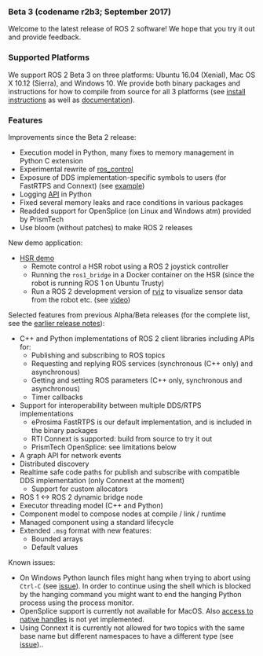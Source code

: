 ### Beta 3 (codename r2b3; September 2017)

Welcome to the latest release of ROS 2 software! We hope that you try it out and provide feedback.

### Supported Platforms

We support ROS 2 Beta 3 on three platforms: Ubuntu 16.04 (Xenial), Mac OS X 10.12 (Sierra), and Windows 10.
We provide both binary packages and instructions for how to compile from source for all 3 platforms (see [install instructions](Installation) as well as [documentation](http://docs.ros2.org/beta3/)).

### Features

Improvements since the Beta 2 release:
- Execution model in Python, many fixes to memory management in Python C extension
- Experimental rewrite of [ros_control](https://github.com/ros2/ros2_control)
- Exposure of DDS implementation-specific symbols to users (for FastRTPS and Connext) (see [example](https://github.com/ros2/demos/blob/6363be2efe2fea799d92bc22a66e776b2ca9c5d0/demo_nodes_cpp_native/src/talker.cpp))
- Logging [API](https://github.com/ros2/rclpy/blob/1ef2924ef8e154c0553edf0fdba4840b08b728f8/rclpy/rclpy/logging.py) in Python
- Fixed several memory leaks and race conditions in various packages
- Readded support for OpenSplice (on Linux and Windows atm) provided by PrismTech
- Use bloom (without patches) to make ROS 2 releases

New demo application:
* [HSR demo](https://github.com/ruffsl/hsr_demo)
  * Remote control a HSR robot using a ROS 2 joystick controller
  * Running the `ros1_bridge` in a Docker container on the HSR (since the robot is running ROS 1 on Ubuntu Trusty)
  * Run a ROS 2 development version of [rviz](https://github.com/ros2/rviz) to visualize sensor data from the robot etc. (see [video](https://vimeo.com/237016358))

Selected features from previous Alpha/Beta releases (for the complete list, see the [earlier release notes](Releases.md)):
* C++ and Python implementations of ROS 2 client libraries including APIs for:
  * Publishing and subscribing to ROS topics
  * Requesting and replying ROS services (synchronous (C++ only) and asynchronous)
  * Getting and setting ROS parameters (C++ only, synchronous and asynchronous)
  * Timer callbacks
* Support for interoperability between multiple DDS/RTPS implementations
  * eProsima FastRTPS is our default implementation, and is included in the binary packages
  * RTI Connext is supported: build from source to try it out
  * PrismTech OpenSplice: see limitations below
* A graph API for network events
* Distributed discovery
* Realtime safe code paths for publish and subscribe with compatible DDS implementation (only Connext at the moment)
  * Support for custom allocators
* ROS 1 <-> ROS 2 dynamic bridge node
* Executor threading model (C++ and Python)
* Component model to compose nodes at compile / link / runtime
* Managed component using a standard lifecycle
* Extended `.msg` format with new features:
  * Bounded arrays
  * Default values

Known issues:
* On Windows Python launch files might hang when trying to abort using `Ctrl-C` (see [issue](https://github.com/ros2/launch/issues/64)). In order to continue using the shell which is blocked by the hanging command you might want to end the hanging Python process using the process monitor.
* OpenSplice support is currently not available for MacOS. Also [access to native handles](https://github.com/ros2/rmw_opensplice/issues/182) is not yet implemented.
* Using Connext it is currently not allowed for two topics with the same base name but different namespaces to have a different type (see [issue](https://github.com/ros2/rmw_connext/issues/234))..
